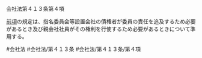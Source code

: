 会社法第４１３条第４項

[前項](会社法＿＿＿＿第４１３条第３項)の規定は、指名委員会等設置会社の債権者が委員の責任を追及するため必要があるとき及び親会社社員がその権利を行使するため必要があるときについて準用する。

#会社法
#会社法/第４１３条
#会社法/第４１３条/第４項
